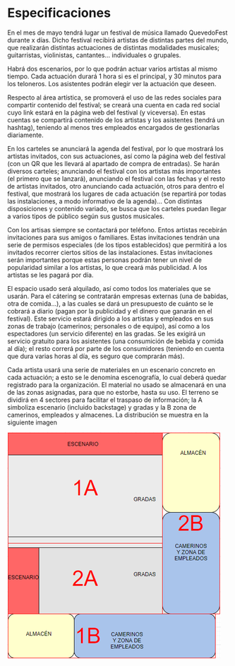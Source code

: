 # Especificaciones

En el mes de mayo tendrá lugar un festival de música llamado QuevedoFest durante x días.
Dicho festival recibirá artistas de distintas partes del mundo, que realizarán distintas actuaciones de distintas modalidades musicales; guitarristas, violinistas, cantantes... individuales o grupales.   

Habrá dos escenarios, por lo que podrán actuar varios artistas al mismo tiempo. Cada actuación durará 1 hora si es el principal, y 30 minutos para los teloneros. Los asistentes podrán elegir ver la actuación que deseen.   

Respecto al área artística, se promoverá el uso de las redes sociales para compartir contenido del festival; se creará una cuenta en cada red social cuyo link estará en la página web del festival (y viceversa). En estas cuentas se compartirá contenido de los artistas y los asistentes (tendrá un hashtag), teniendo al menos tres empleados encargados de gestionarlas diariamente.  

En los carteles se anunciará la agenda del festival, por lo que mostrará los artistas invitados, con sus actuaciones, así como la página web del festival (con un QR que les llevará al apartado de compra de entradas). Se harán diversos carteles; anunciando el festival con los artistas más importantes (el primero que se lanzará), anunciando el festival con las fechas y el resto de artistas invitados, otro anunciando cada actuación, otros para dentro el festival, que mostrará los lugares de cada actuación (se repartirá por todas las instalaciones, a modo informativo de la agenda)... Con distintas disposiciones y contenido variado, se busca que los carteles puedan llegar a varios tipos de público según sus gustos musicales.    

Con los artisas siempre se contactará por teléfono. Entos artistas recebirán invitaciones para sus amigos o familiares. Estas invitaciones tendrán una serie de permisos especiales (de los tipos establecidos) que permitirá a los invitados recorrer ciertos sitios de las instalaciones. Estas invitaciones serán importantes porque estas personas podrán tener un nivel de popularidad similar a los artistas, lo que creará más publicidad. A los artistas se les pagará por día.    

El espacio usado será alquilado, así como todos los materiales que se usarán. Para el cátering se contratarán empresas externas (una de babidas, otra de comida...), a las cuales se dará un presupuesto de cuánto se le cobrará a diario (pagan por la publicidad y el dinero que ganarán en el festival). Este servicio estará dirigido a los artistas y empleados en sus zonas de trabajo (camerinos; personales o de equipo), así como a los espectadores (un servicio diferente) en las gradas. Se les exigirá un servicio gratuito para los asistentes (una consumición de bebida y comida al día); el resto correrá por parte de los consumidores (teniendo en cuenta que dura varias horas al día, es seguro que comprarán más).      

Cada artista usará una serie de materiales en un escenario concreto en cada actuación; a esto se le denomina escenografía, lo cual deberá quedar registrado para la organización. El material no usado se almacenará en una de las zonas asignadas, para que no estorbe, hasta su uso. El terreno se dividirá en 4 sectores para facilitar el traspaso de información; la A simboliza escenario (incluido backstage) y gradas y la B zona de camerinos, empleados y almacenes. La distribución se muestra en la siguiente imagen       

![Mapa](https://github.com/mariaalamocedillo/Quevedofest/blob/main/Modelo%20conceptual/MAPA%20QF.png)   
